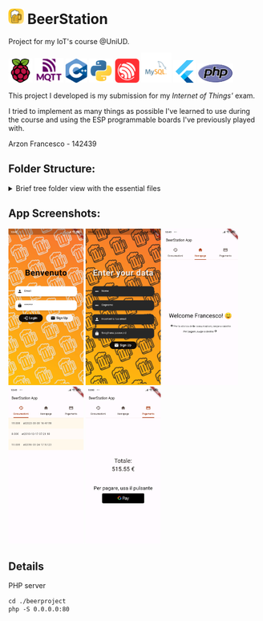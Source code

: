 # <img src="docs/icons/../../app/beerstation/android/app/src/main/ic_launcher-playstore.png" width="31"> BeerStation

Project for my IoT's course @UniUD.

<div>
<a href='https://www.raspberrypi.com/'><img src="docs/icons/raspberry-pi-svgrepo-com.svg" width="48"></a>
<a href='https://mqtt.org/'><img src="docs/icons/mqtt-ver.svg" width="58"></a>
<a href=''><img src="docs/icons/ISO_C++_Logo.svg.png" width="43"></a>
<a href='https://www.python.org/'><img src="docs/icons/python-svgrepo-com.svg" width="48"></a>
<a href='https://www.espressif.com/'><img src="docs/icons/espressif-svgrepo-com.svg" width="48"></a>
<a href='https://www.mysql.com/it/'><img src="docs/icons/mysql-logo-svgrepo-com.svg" width="60"></a>
<a href='https://flutter.dev/'><img src="docs/icons/flutter-svgrepo-com.svg" width="45"></a>
<a href='https://www.php.net/'><img src="docs/icons/new-php-logo.svg" width="70"></a>
</div>


This project I developed is my submission for my _Internet of Things'_ exam.

I tried to implement as many things as possible I've learned to use during the course and using the ESP programmable boards I've previously played with.

Arzon Francesco - 142439

## Folder Structure:

<details>
<summary>Brief tree folder view with the essential files</summary>

```
beerproject/
├─ API/
│  ├─ login.php
│  ├─ register.php
│  ├─ resetdebt.php
│  ├─ getconsumazioni.php
├─ DB/
│  ├─ TABLES/
│  │  ├─ create_tables.sql
│  │  ├─ ER model.mwb
├─ app/
│  ├─ beerstation/
│  │  ├─ lib/
│  │  │  ├─ obj/
│  │  │  │  ├─ consumazione.dart
│  │  │  │  ├─ user.dart
│  │  │  ├─ screens/
│  │  │  │  ├─ homepage.dart
│  │  │  ├─ users/
│  │  │  │  ├─ login_screen.dart
│  │  │  │  ├─ register_screen.dart
│  │  │  ├─ main.dart
│  │  │  ├─ utils.dart
├─ docs/
│  ├─ app_images/
│  ├─ icons/
```
</details>

## App Screenshots:

<div><img src='docs/app_images/login.jpg' width='150'>
<img src='docs/app_images/register.jpg' width='150'>
<img src='docs/app_images/home.jpg' width='150'>
<img src='docs/app_images/consumazioni.jpg' width='150'>
<img src='docs/app_images/saldo.jpg' width='150'></div>

## Details
PHP server
```
cd ./beerproject
php -S 0.0.0.0:80
```
